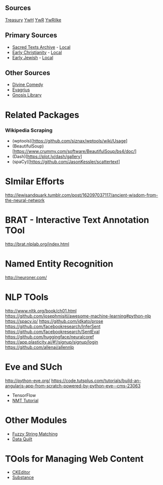 
## Sources
[Treasury](https://rengu.yoyoweb.com/books/Non-Fiction/Perry%20-%20The%20Spiritual%20Ascent.pdf)
[YwH](https://rengu.yoyoweb.com/books/Poetry/A%20Year%20with%20Hafiz.pdf)
[YwR](http://rumidays.blogspot.com/2010/10/)
[YwRilke](http://yearwithrilke.blogspot.com/2011/10/)

## Primary Sources
* [Sacred Texts Archive](http://www.sacred-texts.com/) - [Local](https://rengu.yoyoweb.com/books/theos/ista09/index.htm)
* [Early Christianity]() - [Local](https://rengu.yoyoweb.com/books/theos/early_christ/index.htm)
* [Early Jewish]() - [Local](https://rengu.yoyoweb.com/books/theos/early_jewish/site/index.html)

## Other Sources
* [Divine Comedy](https://en.wikisource.org/wiki/The_Divine_Comedy)
* [Evagrius](http://www.ldysinger.com/Evagrius/00a_start.htm)
* [Gnosis Library](http://gnosis.org/search_form.html)


# Related Packages

### Wikipedia Scraping
* (wptools)[https://github.com/siznax/wptools/wiki/Usage]
* (BeautifulSoup)[https://www.crummy.com/software/BeautifulSoup/bs4/doc/]
* (Dash)[https://plot.ly/dash/gallery]
* (spaCy)[https://github.com/JasonKessler/scattertext]

# SImilar Efforts
http://lewisandquark.tumblr.com/post/162097037117/ancient-wisdom-from-the-neural-network

# BRAT - Interactive Text Annotation TOol
http://brat.nlplab.org/index.html

# Named Entity Recognition
http://neuroner.com/

# NLP TOols
http://www.nltk.org/book/ch01.html
https://github.com/josephmisiti/awesome-machine-learning#python-nlp
https://spacy.io/
https://github.com/jdkato/prose
https://github.com/facebookresearch/InferSent
https://github.com/facebookresearch/SentEval
https://github.com/huggingface/neuralcoref
https://app.plasticity.ai/#!/signup/signup/login
https://github.com/allenai/allennlp

# Eve and SUch
http://python-eve.org/
https://code.tutsplus.com/tutorials/build-an-angularjs-app-from-scratch-powered-by-python-eve--cms-23063

* TensorFlow
* [NMT Tutorial](https://github.com/tensorflow/nmt)

# Other Modules
* [Fuzzy String Matching](https://github.com/seatgeek/fuzzywuzzy)
* [Data Quilt](https://github.com/quiltdata/quilt)

# TOols for Managing Web Content
* [CKEditor](https://ckeditor.com/)
* [Substance](http://substance.io/)

